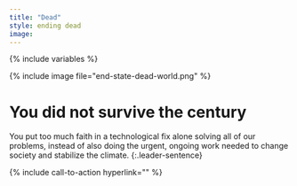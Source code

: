 ```yaml
---
title: "Dead"
style: ending dead
image: 
---
```


{% include variables %}

{% include image file="end-state-dead-world.png" %}

# You did not survive the century

You put too much faith in a technological fix alone solving all of our problems, instead of also doing the urgent, ongoing work needed to change society and stabilize the climate.
{:.leader-sentence}

{% include call-to-action
    hyperlink=""
%}
